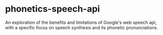 # phonetics-speech-api

An exploration of the benefits and limitations of Google's web speech api, with a specific focus on speech synthesis and its phonetic pronunciations.

